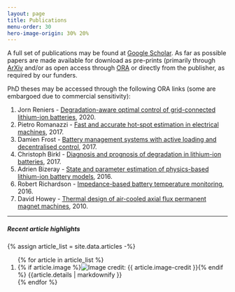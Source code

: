 ```yaml
---
layout: page
title: Publications
menu-order: 30
hero-image-origin: 30% 20%
---
```


<div class="row">
<div class="col-xs-12 col-md-10 col-lg-8 col-md-offset-1 col-lg-offset-2" markdown="1">

A full set of publications may be found at [Google Scholar](https://scholar.google.co.uk/citations?hl=en&user=6-MOqkMAAAAJ&view_op=list_works&sortby=pubdate). As far as possible papers are made available for download as pre-prints (primarily through [ArXiv](https://arxiv.org/a/howey_d_1.html) and/or as open access through [ORA](http://ora.ox.ac.uk) or directly from the publisher, as required by our funders.

PhD theses may be accessed through the following ORA links (some are embargoed due to commercial sensitivity):
1. Jorn Reniers - [Degradation-aware optimal control of grid-connected lithium-ion batteries](https://ora.ox.ac.uk/objects/uuid:e0a33cb5-93f5-4e34-9b17-996a9d40755b), 2020.
1. Pietro Romanazzi - [Fast and accurate hot-spot estimation in electrical machines](https://ora.ox.ac.uk/objects/uuid:099cea22-d184-4b2f-a648-23ae8c061f52), 2017.
2. Damien Frost - [Battery management systems with active loading and decentralised control](https://ora.ox.ac.uk/objects/uuid:27c8947d-967c-476a-b778-a0ad4d0a5f48), 2017.
3. Christoph Birkl - [Diagnosis and prognosis of degradation in lithium-ion batteries](https://ora.ox.ac.uk/objects/uuid:7d8ccb9c-1469-4209-9995-5871fc908b54), 2017.
4. Adrien Bizeray - [State and parameter estimation of physics-based lithium-ion battery models](https://ora.ox.ac.uk/objects/uuid:f326b332-b912-4bf6-a9b3-d5e61d3a9596), 2016.
5. Robert Richardson - [Impedance-based battery temperature monitoring](https://ora.ox.ac.uk/objects/uuid:be4393bf-d516-4cb4-8362-82ebe7e1b78d), 2016.
6. David Howey - [Thermal design of air-cooled axial flux permanent magnet machines](https://spiral.imperial.ac.uk:8443/handle/10044/1/5588), 2010.


---

##### Recent article highlights

{% assign article_list = site.data.articles -%}
<ol class="articles">
{% for article in article_list %}
<li>
{% if article.image %}<img class="post-thumbnail" src="{{ site.baseurl }}/img/articles/{{ article.image }}"{% if article.image-credit %} title="Image credit: {{ article.image-credit }}"{% endif %}>{% endif %}
{{article.details | markdownify }}
</li>{% endfor %}
</ol>

</div>
</div>